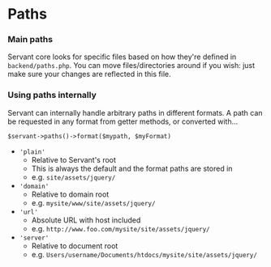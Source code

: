 
# Paths

### Main paths

Servant core looks for specific files based on how they're defined in `backend/paths.php`. You can move files/directories around if you wish: just make sure your changes are reflected in this file.



### Using paths internally

Servant can internally handle arbitrary paths in different formats. A path can be requested in any format from getter methods, or converted with...

	$servant->paths()->format($mypath, $myFormat)

- `'plain'`
	- Relative to Servant's root
	- This is always the default and the format paths are stored in
	- e.g. `site/assets/jquery/`
- `'domain'`
	- Relative to domain root
	- e.g. `mysite/www/site/assets/jquery/`
- `'url'`
	- Absolute URL with host included
	- e.g. `http://www.foo.com/mysite/site/assets/jquery/`
- `'server'`
	- Relative to document root
	- e.g. `Users/username/Documents/htdocs/mysite/site/assets/jquery/`
